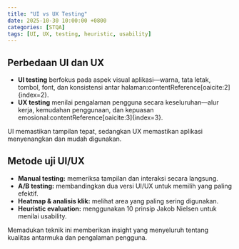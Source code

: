 ```yaml
---
title: "UI vs UX Testing"
date: 2025-10-30 10:00:00 +0800
categories: [STQA]
tags: [UI, UX, testing, heuristic, usability]
---
```


## Perbedaan UI dan UX

- **UI testing** berfokus pada aspek visual aplikasi—warna, tata letak, tombol, font, dan konsistensi antar halaman:contentReference[oaicite:2]{index=2}.  
- **UX testing** menilai pengalaman pengguna secara keseluruhan—alur kerja, kemudahan penggunaan, dan kepuasan emosional:contentReference[oaicite:3]{index=3}.

UI memastikan tampilan tepat, sedangkan UX memastikan aplikasi menyenangkan dan mudah digunakan.

## Metode uji UI/UX

- **Manual testing:** memeriksa tampilan dan interaksi secara langsung.  
- **A/B testing:** membandingkan dua versi UI/UX untuk memilih yang paling efektif.  
- **Heatmap & analisis klik:** melihat area yang paling sering digunakan.  
- **Heuristic evaluation:** menggunakan 10 prinsip Jakob Nielsen untuk menilai usability.

Memadukan teknik ini memberikan insight yang menyeluruh tentang kualitas antarmuka dan pengalaman pengguna.

